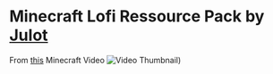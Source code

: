 # Minecraft Lofi Ressource Pack by [Julot](https://youtube.com/@Julot)

From [this](https://www.youtube.com/watch?v=jAS-GKmQ_5o) Minecraft Video
![Video Thumbnail](https://img.youtube.com/vi/jAS-GKmQ_5o/sddefault.jpg))
